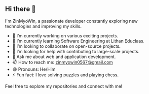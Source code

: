 ## Hi there 👋

I'm ZinMyoWin, a passionate developer constantly exploring new technologies and improving my skills.

- 🔭 I’m currently working on various exciting projects.
- 🌱 I’m currently learning Software Engineering at Lithan Educlaas.
- 👯 I’m looking to collaborate on open-source projects.
- 🤔 I’m looking for help with contributing to large-scale projects.
- 💬 Ask me about web and application development.
- 📫 How to reach me: zinmyowin0567@gmail.com
- 😄 Pronouns: He/Him
- ⚡ Fun fact: I love solving puzzles and playing chess.

Feel free to explore my repositories and connect with me!
